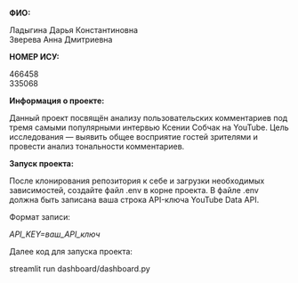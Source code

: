 **ФИО:**

Ладыгина Дарья Константиновна  
Зверева Анна Дмитриевна

**НОМЕР ИСУ:**

466458  
335068

**Информация о проекте:**

Данный проект посвящён анализу пользовательских комментариев под тремя самыми популярными интервью Ксении Собчак на YouTube.
Цель исследования — выявить общее восприятие гостей зрителями и провести анализ тональности комментариев.

**Запуск проекта:**

После клонирования репозитория к себе и загрузки необходимых зависимостей, создайте файл .env в корне проекта. 
В файле .env должна быть записана ваша строка API-ключа YouTube Data API.

Формат записи:

*API_KEY=ваш_API_ключ*

Далее код для запуска проекта:

streamlit run dashboard/dashboard.py
